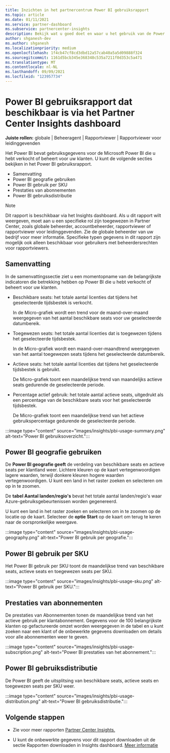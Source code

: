 ```yaml
---
title: Inzichten in het partnercentrum Power BI gebruiksrapport
ms.topic: article
ms.date: 01/11/2021
ms.service: partner-dashboard
ms.subservice: partnercenter-insights
description: Bekijk wat u goed doet en waar u het gebruik van de Power BI die u voor uw klanten verkoopt of beheert, kunt verbeteren.
author: shganesh-dev
ms.author: shganesh
ms.localizationpriority: medium
ms.openlocfilehash: 1f4cb47cf8cd3dbd12a57cab40a5a5d09888f324
ms.sourcegitcommit: 1161d5bcb345e368348c535a7211f0d353c5a471
ms.translationtype: MT
ms.contentlocale: nl-NL
ms.lasthandoff: 09/09/2021
ms.locfileid: "123957734"
---
```

# <a name="power-bi-usage-report-available-from-the-partner-center-insights-dashboard"></a>Power BI gebruiksrapport dat beschikbaar is via het Partner Center Insights dashboard

**Juiste rollen:** globale | Beheeragent | Rapportviewer | Rapportviewer voor leidinggevenden

Het Power BI bevat gebruiksgegevens voor de Microsoft Power BI die u hebt verkocht of beheert voor uw klanten. U kunt de volgende secties bekijken in het Power BI gebruiksrapport.

- Samenvatting
- Power BI geografie gebruiken
- Power BI gebruik per SKU
- Prestaties van abonnementen
- Power BI gebruiksdistributie

 > [!NOTE]
 > Dit rapport is beschikbaar via het Insights dashboard. Als u dit rapport wilt weergeven, moet aan u een specifieke rol zijn toegewezen in Partner Center, zoals globale beheerder, accountbeheerder, rapportviewer of rapportviewer voor leidinggevenden. Zie de globale beheerder van uw bedrijf voor meer informatie. Specifieke typen gegevens in dit rapport zijn mogelijk ook alleen beschikbaar voor gebruikers met beheerdersrechten voor rapportviewers.

## <a name="summary"></a>Samenvatting

In de samenvattingssectie ziet u een momentopname van de belangrijkste indicatoren die betrekking hebben op Power BI die u hebt verkocht of beheert voor uw klanten. 

- Beschikbare seats: het totale aantal licenties dat tijdens het geselecteerde tijdsbestek is verkocht.

   In de Micro-grafiek wordt een trend voor de maand-over-maand weergegeven van het aantal beschikbare seats voor uw geselecteerde datumbereik.

- Toegewezen seats: het totale aantal licenties dat is toegewezen tijdens het geselecteerde tijdsbestek.

   In de Micro-grafiek wordt een maand-over-maandtrend weergegeven van het aantal toegewezen seats tijdens het geselecteerde datumbereik.

- Actieve seats: het totale aantal licenties dat tijdens het geselecteerde tijdsbestek is gebruikt. 

   De Micro-grafiek toont een maandelijkse trend van maandelijks actieve seats gedurende de geselecteerde periode.

- Percentage actief gebruik: het totale aantal actieve seats, uitgedrukt als een percentage van de beschikbare seats voor het geselecteerde tijdsbestek. 

   De Micro-grafiek toont een maandelijkse trend van het actieve gebruikspercentage gedurende de geselecteerde periode.

:::image type="content" source="images/insights/pbi-usage-summary.png" alt-text="Power BI gebruiksoverzicht.":::

## <a name="power-bi-usage-by-geography"></a>Power BI geografie gebruiken

De **Power BI geografie geeft** de verdeling van beschikbare seats en actieve seats per klantland weer. Lichtere kleuren op de kaart vertegenwoordigen lagere waarden, terwijl donkere kleuren hogere waarden vertegenwoordigen. U kunt een land in het raster zoeken en selecteren om op in te zoomen.

De **tabel Aantal landen/regio's** bevat het totale aantal landen/regio's waar Azure-gebruiksgebeurtenissen worden gegenereerd.

U kunt een land in het raster zoeken en selecteren om in te zoomen op de locatie op de kaart. Selecteer de **optie Start** op de kaart om terug te keren naar de oorspronkelijke weergave.

:::image type="content" source="images/insights/pbi-usage-geography.png" alt-text="Power BI gebruik per geografie.":::

## <a name="power-bi-usage-by-sku"></a>Power BI gebruik per SKU

Het Power BI gebruik per SKU toont de maandelijkse trend van beschikbare seats, actieve seats en toegewezen seats per SKU.

:::image type="content" source="images/insights/pbi-usage-sku.png" alt-text="Power BI gebruik per SKU.":::

## <a name="subscriptions-performance"></a>Prestaties van abonnementen

De prestaties van Abonnementen tonen de maandelijkse trend van het actieve gebruik per klantabonnement. Gegevens voor de 100 belangrijkste klanten op gefactureerde omzet worden weergegeven in de tabel en u kunt zoeken naar een klant of de onbewerkte gegevens downloaden om details voor alle abonnementen weer te geven.

:::image type="content" source="images/insights/pbi-usage-subscription.png" alt-text="Power BI prestaties van het abonnement.":::

## <a name="power-bi-usage-distribution"></a>Power BI gebruiksdistributie

De Power BI geeft de uitsplitsing van beschikbare seats, actieve seats en toegewezen seats per SKU weer.

:::image type="content" source="images/insights/pbi-usage-distribution.png" alt-text="Power BI gebruiksdistributie.":::

## <a name="next-steps"></a>Volgende stappen

- Zie voor meer rapporten [Partner Center Insights.](partner-center-insights.md)

- U kunt de onbewerkte gegevens voor dit rapport downloaden uit de sectie Rapporten downloaden in Insights dashboard. [Meer informatie](insights-download-reports.md) 

